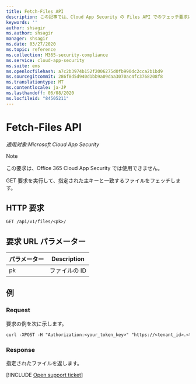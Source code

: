 ```yaml
---
title: Fetch-Files API
description: この記事では、Cloud App Security の Files API でのフェッチ要求について説明します。
keywords: ''
author: shsagir
ms.author: shsagir
manager: shsagir
ms.date: 03/27/2020
ms.topic: reference
ms.collection: M365-security-compliance
ms.service: cloud-app-security
ms.suite: ems
ms.openlocfilehash: a7c2b3974b152f2006275d0fb990dc2cca2b1bd9
ms.sourcegitcommit: 286f8d5d940d1bb9a09daa3070ac4fc3768208f8
ms.translationtype: MT
ms.contentlocale: ja-JP
ms.lasthandoff: 06/08/2020
ms.locfileid: "84505211"
---
```

# <a name="fetch---files-api"></a>Fetch-Files API

*適用対象:Microsoft Cloud App Security*

> [!NOTE]
> この要求は、Office 365 Cloud App Security では使用できません。

GET 要求を実行して、指定された主キーと一致するファイルをフェッチします。

## <a name="http-request"></a>HTTP 要求

```rest
GET /api/v1/files/<pk>/
```

## <a name="request-url-parameters"></a>要求 URL パラメーター

| パラメーター | Description |
| --- | --- |
| pk | ファイルの ID |

## <a name="example"></a>例

### <a name="request"></a>Request

要求の例を次に示します。

```rest
curl -XPOST -H "Authorization:<your_token_key>" "https://<tenant_id>.<tenant_region>.contoso.com/api/v1/files/<pk>/"
```

### <a name="response"></a>Response

指定されたファイルを返します。

[!INCLUDE [Open support ticket](includes/support.md)]
